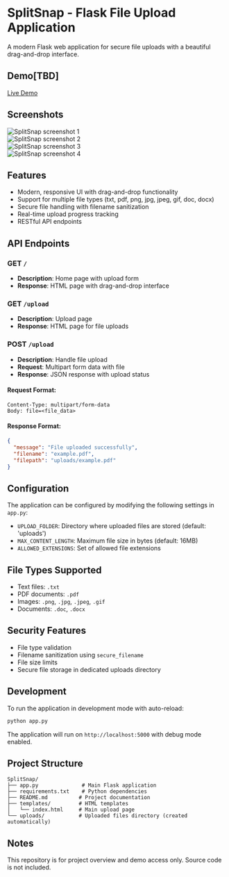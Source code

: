 # SplitSnap - Flask File Upload Application

A modern Flask web application for secure file uploads with a beautiful drag-and-drop interface.

## Demo[TBD]

[Live Demo]()

## Screenshots

![SplitSnap screenshot 1](https://github.com/rain766/portfolio-assets/blob/main/SplitSnap2025/SplitSnap2025_1.png?raw=true)  
![SplitSnap screenshot 2](https://github.com/rain766/portfolio-assets/blob/main/SplitSnap2025/SplitSnap2025_2.png?raw=true)  
![SplitSnap screenshot 3](https://github.com/rain766/portfolio-assets/blob/main/SplitSnap2025/SplitSnap2025_3.png?raw=true)  
![SplitSnap screenshot 4](https://github.com/rain766/portfolio-assets/blob/main/SplitSnap2025/SplitSnap2025_4.png?raw=true)

## Features

- Modern, responsive UI with drag-and-drop functionality
- Support for multiple file types (txt, pdf, png, jpg, jpeg, gif, doc, docx)
- Secure file handling with filename sanitization
- Real-time upload progress tracking
- RESTful API endpoints

## API Endpoints

### GET `/`

- **Description**: Home page with upload form
- **Response**: HTML page with drag-and-drop interface

### GET `/upload`

- **Description**: Upload page
- **Response**: HTML page for file uploads

### POST `/upload`

- **Description**: Handle file upload
- **Request**: Multipart form data with file
- **Response**: JSON response with upload status

#### Request Format:

```
Content-Type: multipart/form-data
Body: file=<file_data>
```

#### Response Format:

```json
{
  "message": "File uploaded successfully",
  "filename": "example.pdf",
  "filepath": "uploads/example.pdf"
}
```

## Configuration

The application can be configured by modifying the following settings in `app.py`:

- `UPLOAD_FOLDER`: Directory where uploaded files are stored (default: 'uploads')
- `MAX_CONTENT_LENGTH`: Maximum file size in bytes (default: 16MB)
- `ALLOWED_EXTENSIONS`: Set of allowed file extensions

## File Types Supported

- Text files: `.txt`
- PDF documents: `.pdf`
- Images: `.png`, `.jpg`, `.jpeg`, `.gif`
- Documents: `.doc`, `.docx`

## Security Features

- File type validation
- Filename sanitization using `secure_filename`
- File size limits
- Secure file storage in dedicated uploads directory

## Development

To run the application in development mode with auto-reload:

```bash
python app.py
```

The application will run on `http://localhost:5000` with debug mode enabled.

## Project Structure

```
SplitSnap/
├── app.py              # Main Flask application
├── requirements.txt    # Python dependencies
├── README.md          # Project documentation
├── templates/         # HTML templates
│   └── index.html     # Main upload page
└── uploads/           # Uploaded files directory (created automatically)
```

## Notes

This repository is for project overview and demo access only. Source code is not included.

